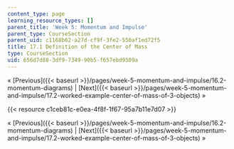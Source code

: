 ```yaml
---
content_type: page
learning_resource_types: []
parent_title: 'Week 5: Momentum and Impulse'
parent_type: CourseSection
parent_uid: c1168b62-a27d-cf9f-3fe2-550af1ed72f5
title: 17.1 Definition of the Center of Mass
type: CourseSection
uid: 656d7d88-3df9-7349-90b5-f657ebd9509a
---
```


« [Previous]({{< baseurl >}}/pages/week-5-momentum-and-impulse/16.2-momentum-diagrams) | [Next]({{< baseurl >}}/pages/week-5-momentum-and-impulse/17.2-worked-example-center-of-mass-of-3-objects) »

{{< resource c1ceb81c-e0ea-4f8f-1f67-95a7b11e7d07 >}}

« [Previous]({{< baseurl >}}/pages/week-5-momentum-and-impulse/16.2-momentum-diagrams) | [Next]({{< baseurl >}}/pages/week-5-momentum-and-impulse/17.2-worked-example-center-of-mass-of-3-objects) »